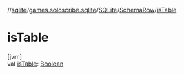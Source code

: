 //[sqlite](../../../../index.md)/[games.soloscribe.sqlite](../../index.md)/[SQLite](../index.md)/[SchemaRow](index.md)/[isTable](is-table.md)

# isTable

[jvm]\
val [isTable](is-table.md): [Boolean](https://kotlinlang.org/api/core/kotlin-stdlib/kotlin/-boolean/index.html)